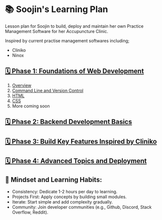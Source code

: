 # 📚 Soojin's Learning Plan 

Lesson plan for Soojin to build, deploy and maintain her own Practice Management Software for her Accupuncture Clinic. 

Inspired by current practise management softwares including;
- Cliniko
- Ninox

## [🗓️ Phase 1: Foundations of Web Development](./phase-1/PHASE_ONE.md)
1. [Overview](./phase-1/PHASE_ONE.md)
1. [Command Line and Version Control](./phase-1/1-command-line-git.md)
1. [HTML](./phase-1/2-html.md)
1. [CSS](./phase-1/3.css.md)
1. More coming soon

</details>

## [🗓️ Phase 2: Backend Development Basics](./phase-2/PHASE_TWO.md)

## [🗓️ Phase 3: Build Key Features Inspired by Cliniko](./phase-3/PHASE_THREE.md)

## [🗓️ Phase 4: Advanced Topics and Deployment](./phase-4/PHASE_FOUR.md)

## 🧠 Mindset and Learning Habits:

- Consistency: Dedicate 1-2 hours per day to learning.
- Projects First: Apply concepts by building small modules.
- Iterate: Start simple and add complexity gradually.
- Community: Join developer communities (e.g., Github, Discord, Stack Overflow, Reddit).


